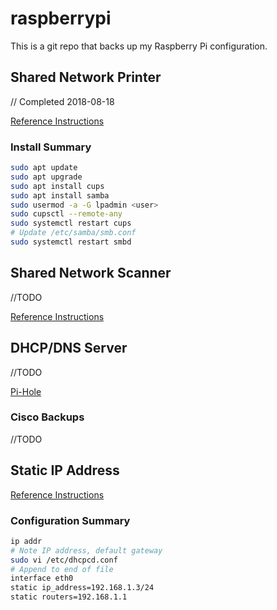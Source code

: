 # raspberrypi

This is a git repo that backs up my Raspberry Pi configuration.

## Shared Network Printer

// Completed 2018-08-18

[Reference Instructions](https://pimylifeup.com/raspberry-pi-print-server/)

### Install Summary

```bash
sudo apt update
sudo apt upgrade
sudo apt install cups
sudo apt install samba
sudo usermod -a -G lpadmin <user>
sudo cupsctl --remote-any
sudo systemctl restart cups
# Update /etc/samba/smb.conf
sudo systemctl restart smbd
```

## Shared Network Scanner

//TODO

[Reference Instructions](http://blog.pi3g.com/2013/04/raspberry-pi-sharing-a-scanner-with-the-network-even-windows/)

## DHCP/DNS Server

//TODO

[Pi-Hole](https://pi-hole.net/)

### Cisco Backups

//TODO

## Static IP Address

[Reference Instructions](https://www.abelectronics.co.uk/kb/article/31/raspbian-jessie-or-stretch-static-ip-setup)

### Configuration Summary

```bash
ip addr
# Note IP address, default gateway
sudo vi /etc/dhcpcd.conf
# Append to end of file
interface eth0
static ip_address=192.168.1.3/24
static routers=192.168.1.1
```